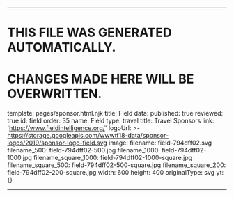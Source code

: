 ----

# THIS FILE WAS GENERATED AUTOMATICALLY.
# CHANGES MADE HERE WILL BE OVERWRITTEN.

template: pages/sponsor.html.njk
title: Field
data:
  published: true
  reviewed: true
  id: field
  order: 35
  name: Field
  type: travel
  title: Travel Sponsors
  link: 'https://www.fieldintelligence.org/'
  logoUrl: >-
    https://storage.googleapis.com/wwwtf18-data/sponsor-logos/2019/sponsor-logo-field.svg
  image:
    filename: field-794dff02.svg
    filename_500: field-794dff02-500.jpg
    filename_1000: field-794dff02-1000.jpg
    filename_square_1000: field-794dff02-1000-square.jpg
    filename_square_500: field-794dff02-500-square.jpg
    filename_square_200: field-794dff02-200-square.jpg
    width: 600
    height: 400
    originalType: svg
yt: {}

----

 